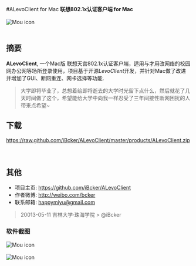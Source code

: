 #ALevoClient for Mac
**联想802.1x认证客户端 for Mac**
<br/>
<br/>
![Mou icon](https://raw.github.com/iBcker/ALevoClient/master/products/icon.png)
<br/>
<br/>
## 摘要

**ALevoClient**, 一个Mac版 联想天宫802.1x认证客户端，适用与才用改网络的校园网办公网等场所登录使用，项目基于开源*LevoClient*开发，并针对Mac做了改进并增加了GUI、断网重连、网卡选择等功能.

> 大学即将毕业了，总想着给即将逝去的大学时光留下点什么，然后就花了几天时间做了这个，希望能给大学中向我一样忍受了三年间接性断网困扰的人带来点希望~


## 下载
<https://raw.github.com/iBcker/ALevoClient/master/products/ALevoClient.zip> 
<br/>
<br/>
<br/>
## 其他
- 项目主页: <https://github.com/iBcker/ALevoClient>
- 作者微博: <http://weibo.com/bcker>
- 联系邮箱: <happymiyu@gmail.com>

>20013-05-11 吉林大学·珠海学院 &gt; @iBcker

### 软件截图

![Mou icon](https://raw.github.com/iBcker/ALevoClient/master/products/snapshot2.png)
<br/>
<br/>
![Mou icon](https://raw.github.com/iBcker/ALevoClient/master/products/snapshot1.png)